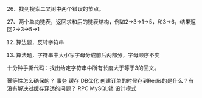 26、找到搜索二叉树中两个错误的节点。

27、两个单向链表，返回求和后的链表结构，例如2->3->1->5，和3->6，结果返回2->3->5->1


12. 算法题，反转字符串



13. 算法题，字符串中大小写字母分成前后两部分，字母顺序不变


十分钟手撕代码：找出给定字符串中所有长度大于等于3的回文。


幂等性怎么确保的？
事务
缓存
DB优化
创建订单的时候存到Redis的是什么？有没有解决过缓存穿透的问题？
RPC 
MySQL锁
设计模式